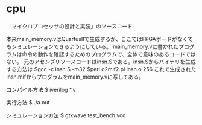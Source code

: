 cpu
===

「マイクロプロセッサの設計と実装」のソースコード

本来main_memory.vはQuartusIIで生成するが、ここではFPGAボードがなくてもシミュレーションできるようにしている。
main_memory.vに書かれたプログラムは命令の動作を確認するためのプログラムで、全体で意味のあるコードではない。
元のアセンブリソースコードはinsn.Sである。insn.Sからバイナリを生成する方法は
	$gcc -c insn.S -m32
	$perl o2mif2.pl insn.o 256
これで生成されたinsn.mifからプログラムをmain_memory.vに写してある。

コンパイル方法
	$ iverilog *.v

実行方法
	$ ./a.out

シミュレーション方法
	$ gtkwave test_bench.vcd
